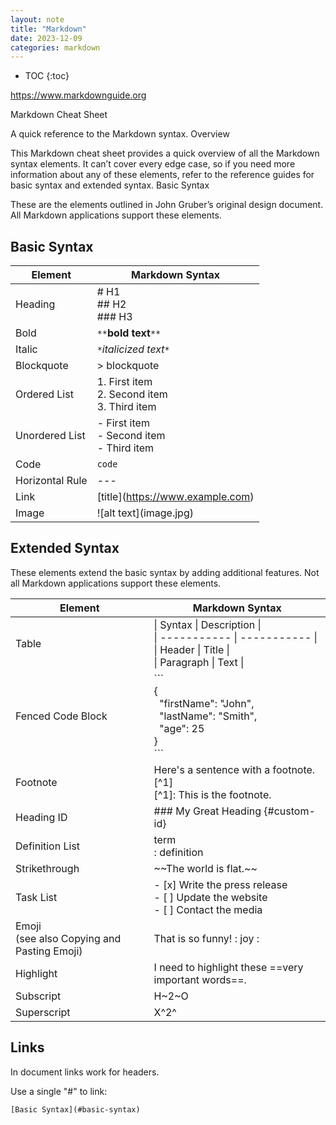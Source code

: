 ```yaml
---
layout: note
title: "Markdown"
date: 2023-12-09
categories: markdown
---
```


- TOC
{:toc}

<https://www.markdownguide.org>

Markdown Cheat Sheet

A quick reference to the Markdown syntax.
Overview

This Markdown cheat sheet provides a quick overview of all the Markdown syntax elements. It can’t cover every edge case, so if you need more information about any of these elements, refer to the reference guides for basic syntax and extended syntax.
Basic Syntax

These are the elements outlined in John Gruber’s original design document. All Markdown applications support these elements.

## Basic Syntax

| Element | Markdown Syntax |
| ----------- | ----------- |
| Heading |# H1 <br> ## H2 <br> ### H3|
|Bold | `**`**bold text**`**`|
|Italic | `*`*italicized text*`*`|
|Blockquote | > blockquote|
|Ordered List | 1. First item <br> 2. Second item <br> 3. Third item|
|Unordered List | - First item <br> - Second item <br> - Third item|
|Code | `code`|
|Horizontal Rule | --- |
|Link | \[title](<https://www.example.com>) |
|Image | !\[alt text](image.jpg) |

## Extended Syntax

These elements extend the basic syntax by adding additional features. Not all Markdown applications support these elements.

|Element | Markdown Syntax |
| ---------- | ----------- |
|Table  | &#124; Syntax &#124; Description &#124; <br> &#124; ----------- &#124;  ----------- &#124; <br> &#124; Header &#124; Title &#124; <br> &#124; Paragraph &#124; Text &#124; |
|Fenced Code Block |  \`\`\` <br> { <br> &nbsp; "firstName": "John", <br> &nbsp; "lastName": "Smith", <br> &nbsp; "age": 25 <br> } <br> \`\`\` |
|Footnote | Here's a sentence with a footnote. [^1] <br> [^1]: This is the footnote.|
|Heading ID | ### My Great Heading {#custom-id}|
|Definition List | term <br>: definition|
|Strikethrough | \~~The world is flat.\~~|
|Task List | - [x] Write the press release <br> - [ ] Update the website <br> - [ ] Contact the media|
|Emoji <br> (see also Copying and Pasting Emoji) | That is so funny! &#58; joy &#58;|
|Highlight | I need to highlight these ==very important words==.
|Subscript | H~2~O|
|Superscript | X^2^|

## Links

In document links work for headers.

Use a single "#" to link:

```console
[Basic Syntax](#basic-syntax)
```
